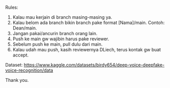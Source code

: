 Rules:
1. Kalau mau kerjain di branch masing-masing ya.
2. Kalau belom ada branch bikin branch pake format [Nama]/main. Contoh: Dean/main.
3. Jangan pakai/ancurin branch orang lain.
4. Push ke main gw wajibin harus pake reviewer.
5. Sebelum push ke main, pull dulu dari main.
6. Kalau udah mau push, kasih reviewernya DLiech, terus kontak gw buat accept.
   
Dataset: https://www.kaggle.com/datasets/birdy654/deep-voice-deepfake-voice-recognition/data

Thank you.
